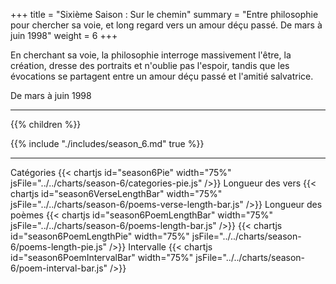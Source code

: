 +++
title = "Sixième Saison : Sur le chemin"
summary = "Entre philosophie pour chercher sa voie, et long regard vers un amour déçu passé. De mars à juin 1998"
weight = 6
+++

En cherchant sa voie, la philosophie interroge massivement l'être, la création, dresse des portraits et n'oublie pas l'espoir, tandis que les évocations se partagent entre un amour déçu passé et l'amitié salvatrice.

De mars à juin 1998

---
{{% children  %}}

{{% include "./includes/season_6.md" true %}}

---
Catégories
{{< chartjs id="season6Pie" width="75%" jsFile="../../charts/season-6/categories-pie.js" />}}
Longueur des vers
{{< chartjs id="season6VerseLengthBar" width="75%" jsFile="../../charts/season-6/poems-verse-length-bar.js" />}}
Longueur des poèmes
{{< chartjs id="season6PoemLengthBar" width="75%" jsFile="../../charts/season-6/poems-length-bar.js" />}}
{{< chartjs id="season6PoemLengthPie" width="75%" jsFile="../../charts/season-6/poems-length-pie.js" />}}
Intervalle
{{< chartjs id="season6PoemIntervalBar" width="75%" jsFile="../../charts/season-6/poem-interval-bar.js" />}}
